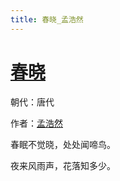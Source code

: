```yaml
---
title: 春晓_孟浩然
---
```


# [春晓](http://so.gushiwen.org/view_7494.aspx)

朝代：唐代

作者：[孟浩然](http://so.gushiwen.org/author_757.aspx)

春眠不觉晓，处处闻啼鸟。

夜来风雨声，花落知多少。